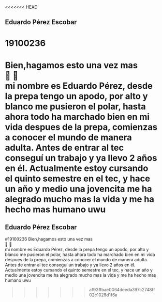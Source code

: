 <<<<<<< HEAD
## Eduardo Pérez Escobar 
# 19100236
Bien,hagamos esto una vez mas    
 :red_circle: :large_blue_circle:    
 mi nombre es Eduardo Pérez, desde la prepa tengo un apodo, por alto y blanco me pusieron el polar, hasta ahora todo ha marchado bien en mi vida despues de la prepa, comienzas a conocer el mundo de manera adulta. Antes de entrar al tec conseguí un trabajo y ya llevo 2 años en él. Actualmente estoy cursando el quinto semestre en el tec, y hace un año y medio una jovencita me ha alegrado mucho mas la vida y me ha hecho mas humano uwu   
=======
## Eduardo Pérez Escobar
#19100236
Bien,hagamos esto una vez mas    
 :red_circle: :large_blue_circle:    
 mi nombre es Eduardo Pérez, desde la prepa tengo un apodo, por alto y blanco me pusieron el polar, hasta ahora todo ha marchado bien en mi vida despues de la prepa, comienzas a conocer el mundo de manera adulta. Antes de entrar al tec conseguí un trabajo y ya llevo 2 años en él. Actualmente estoy cursando el quinto semestre en el tec, y hace un año y medio una jovencita me ha alegrado mucho mas la vida y me ha hecho mas humano uwu   
>>>>>>> af93ffbae0064deeda397c2748ff02c1028d1f6a

